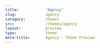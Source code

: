 ```yaml
---
title:            "Agency"
slug:             agency
category:         themes
src:              /themes/agency
layout:           preview
type:             theme
meta-title:       Agency - Theme Preview
---
```

